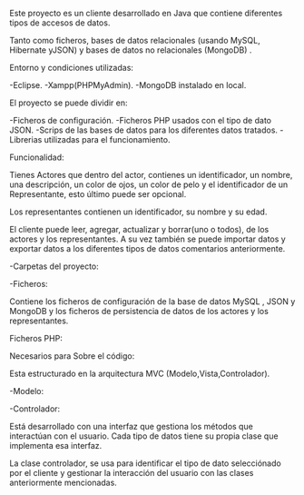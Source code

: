 Este proyecto es un cliente desarrollado en Java que contiene diferentes tipos de accesos de datos. 

Tanto como ficheros, bases de datos relacionales (usando MySQL, Hibernate yJSON) y bases de datos no relacionales (MongoDB) .

Entorno y condiciones utilizadas:

-Eclipse.
-Xampp(PHPMyAdmin).
-MongoDB instalado en local.

El proyecto se puede dividir en:

-Ficheros de configuración.
-Ficheros PHP usados con el tipo de dato JSON.
-Scrips de las bases de datos para los diferentes datos tratados.
-Librerias utilizadas para el funcionamiento.

Funcionalidad: 

Tienes Actores que dentro del actor, contienes un identificador, un nombre, una descripción, un color de ojos, un color de pelo y el identificador de un Representante, esto último puede ser opcional.

Los representantes contienen un identificador, su nombre y su edad.

El cliente puede leer, agregar, actualizar y borrar(uno o todos), de los actores y los representantes. A su vez también se puede importar datos y exportar datos a los diferentes tipos de datos comentarios anteriormente.

-Carpetas del proyecto:

-Ficheros:

Contiene los ficheros de configuración de la base de datos MySQL , JSON y MongoDB y los ficheros de persistencia de datos de los actores y los representantes.

Ficheros PHP:

Necesarios para 
Sobre el código:

Esta estructurado en la arquitectura MVC (Modelo,Vista,Controlador).

-Modelo:


-Controlador:

Está desarrollado con una interfaz que gestiona los métodos que interactúan con el usuario. Cada tipo de datos tiene su propia clase que implementa esa interfaz.

La clase controlador, se usa para identificar el tipo de dato selecciónado por el cliente y gestionar la interacción del usuario con las clases anteriormente mencionadas.

